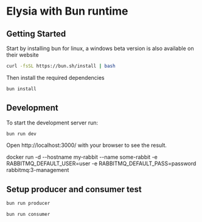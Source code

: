 # Elysia with Bun runtime

## Getting Started
Start by installing bun for linux, a windows beta version is also available on their website
```bash
curl -fsSL https://bun.sh/install | bash
```

Then install the required dependencies
```bash
bun install
```

## Development
To start the development server run:
```bash
bun run dev
```

Open http://localhost:3000/ with your browser to see the result.

docker run -d --hostname my-rabbit --name some-rabbit -e RABBITMQ_DEFAULT_USER=user -e RABBITMQ_DEFAULT_PASS=password rabbitmq:3-management

## Setup producer and consumer test
```bash
bun run producer
```

```bash
bun run consumer
```